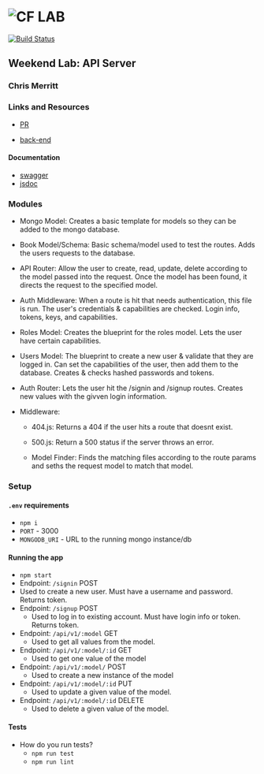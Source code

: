 ![CF](http://i.imgur.com/7v5ASc8.png) LAB
=================================================

[![Build Status](https://www.travis-ci.com/401-advanced-javascript-merritt/apiserver.svg?branch=master)](https://www.travis-ci.com/401-advanced-javascript-merritt/apiserver)

## Weekend Lab: API Server
### Chris Merritt
### Links and Resources
* [PR]()

* [back-end](https://merritt-api-server.herokuapp.com/)


#### Documentation
* [swagger](https://merritt-api-server.herokuapp.com/api/docs)
* [jsdoc](https://merritt-api-server.herokuapp.com/docs)


### Modules
* Mongo Model:
  Creates a basic template for models so they can be added to the mongo database.

* Book Model/Schema:
  Basic schema/model used to test the routes. Adds the users requests to the database.

* API Router:
  Allow the user to create, read, update, delete according to the model passed into the request. Once the model has been found, it directs the request to the specified model.

* Auth Middleware: 
  When a route is hit that needs authentication, this file is run. The user's credentials & capabilities are checked. Login info, tokens, keys, and capabilities.

* Roles Model:
  Creates the blueprint for the roles model. Lets the user have certain capabilities.

* Users Model:
  The blueprint to create a new user & validate that they are logged in. Can set the capabilities of the user, then add them to the database. Creates & checks hashed passwords and tokens.

* Auth Router:
  Lets the user hit the /signin and /signup routes. Creates new values with the givven login information.

* Middleware:
  * 404.js:
    Returns a 404 if the user hits a route that doesnt exist.

  * 500.js:
    Return a 500 status if the server throws an error.

  * Model Finder: 
    Finds the matching files according to the route params and seths the request model to match that model.


### Setup
#### `.env` requirements
* `npm i`
* `PORT` - 3000
* `MONGODB_URI` - URL to the running mongo instance/db
#### Running the app
* `npm start`
* Endpoint: `/signin` POST
 * Used to create a new user. Must have a username and password. Returns token.
* Endpoint: `/signup` POST
  * Used to log in to existing account. Must have login info or token. Returns token.
* Endpoint: `/api/v1/:model` GET
  * Used to get all values from the model.
* Endpoint: `/api/v1/:model/:id` GET
  * Used to get one value of the model
* Endpoint: `/api/v1/:model/` POST
  * Used to create a new instance of the model
* Endpoint: `/api/v1/:model/:id` PUT
  * Used to update a given value of the model.
* Endpoint: `/api/v1/:model/:id` DELETE
  * Used to delete a given value of the model.

#### Tests
* How do you run tests?
  * `npm run test`
  * `npm run lint`